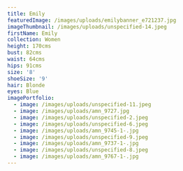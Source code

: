 ```yaml
---
title: Emily
featuredImage: /images/uploads/emilybanner_e721237.jpg
imageThumbnail: /images/uploads/unspecified-14.jpeg
firstName: Emily
collection: Women
height: 170cms
bust: 82cms
waist: 64cms
hips: 91cms
size: '8'
shoeSize: '9'
hair: Blonde
eyes: Blue
imagePortfolio:
  - image: /images/uploads/unspecified-11.jpeg
  - image: /images/uploads/amn_9727.jpg
  - image: /images/uploads/unspecified-2.jpeg
  - image: /images/uploads/unspecified-6.jpeg
  - image: /images/uploads/amn_9745-1-.jpg
  - image: /images/uploads/unspecified-9.jpeg
  - image: /images/uploads/amn_9737-1-.jpg
  - image: /images/uploads/unspecified-8.jpeg
  - image: /images/uploads/amn_9767-1-.jpg
---
```


